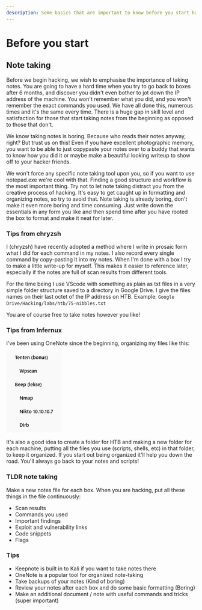 ```yaml
---
description: Some basics that are important to know before you start hacking
---
```


# Before you start

## **Note taking**

Before we begin hacking, we wish to emphasise the importance of taking notes. You are going to have a hard time when you try to go back to boxes after 6 months, and discover you didn't even bother to jot down the IP address of the machine. You won't remember what you did, and you won't remember the exact commands you used. We have all done this, numerous times and it's the same every time. There is a huge gap in skill level and satisfaction for those that start taking notes from the beginning as opposed to those that don't.

We know taking notes is boring. Because who reads their notes anyway, right? But trust us on this! Even if you have excellent photographic memory, you want to be able to just copypaste your notes over to a buddy that wants to know how you did it or maybe make a beautiful looking writeup to show off to your hacker friends.

We won't force any specific note taking tool upon you, so if you want to use notepad.exe we're cool with that. Finding a good structure and workflow is the most important thing. Try not to let note taking distract you from the creative process of hacking. It's easy to get caught up in formatting and organizing notes, so try to avoid that. Note taking is already boring, don't make it even more boring and time consuming. Just write down the essentials in any form you like and then spend time after you have rooted the box to format and make it neat for later.

### **Tips from chryzsh**

I \(chryzsh\) have recently adopted a method where I write in prosaic form what I did for each command in my notes. I also record every single command by copy-pasting it into my notes. When I'm done with a box I try to make a little write-up for myself. This makes it easier to reference later, especially if the notes are full of scan results from different tools.

For the time being I use VScode with something as plain as txt files in a very simple folder structure saved to a directory in Google Drive. I give the files names on their last octet of the IP address on HTB. Example: `Google Drive/Hacking/labs/htb/75-nibbles.txt`

You are of course free to take notes however you like!

### **Tips from Infernux**

I've been using OneNote since the beginning, organizing my files like this:

![Example OneNote layout](.gitbook/assets/image%20%289%29.png)

It's also a good idea to create a folder for HTB and making a new folder for each machine, putting all the files you use \(scripts, shells, etc\) in that folder, to keep it organized. If you start out being organized it'll help you down the road. You'll always go back to your notes and scripts!

### TLDR note taking

Make a new notes file for each box. When you are hacking, put all these things in the file continuously: 

* Scan results
* Commands you used
* Important findings
* Exploit and vulnerability links
* Code snippets
* Flags 

### Tips

* Keepnote is built in to Kali if you want to take notes there
* OneNote is a popular tool for organized note-taking
* Take backups of your notes \(Kind of boring\)
* Review your notes after each box and do some basic formatting \(Boring\)
* Make an additional document / note with useful commands and tricks \(super important\)

